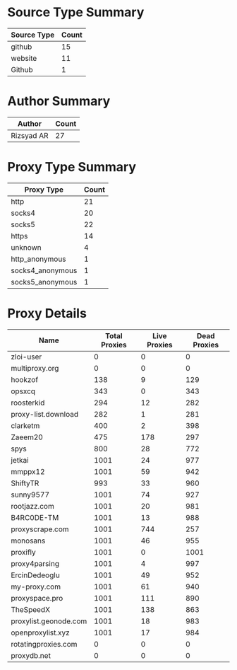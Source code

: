 # Source Type Summary

| Source Type | Count |
|-------------|-------|
| github | 15 |
| website | 11 |
| Github | 1 |


# Author Summary

| Author | Count |
|--------|-------|
| Rizsyad AR | 27 |


# Proxy Type Summary

| Proxy Type | Count |
|------------|-------|
| http | 21 |
| socks4 | 20 |
| socks5 | 22 |
| https | 14 |
| unknown | 4 |
| http_anonymous | 1 |
| socks4_anonymous | 1 |
| socks5_anonymous | 1 |


# Proxy Details

| Name | Total Proxies | Live Proxies | Dead Proxies |
|------|---------------|--------------|---------------|
| zloi-user | 0 | 0 | 0 |
| multiproxy.org | 0 | 0 | 0 |
| hookzof | 138 | 9 | 129 |
| opsxcq | 343 | 0 | 343 |
| roosterkid | 294 | 12 | 282 |
| proxy-list.download | 282 | 1 | 281 |
| clarketm | 400 | 2 | 398 |
| Zaeem20 | 475 | 178 | 297 |
| spys | 800 | 28 | 772 |
| jetkai | 1001 | 24 | 977 |
| mmppx12 | 1001 | 59 | 942 |
| ShiftyTR | 993 | 33 | 960 |
| sunny9577 | 1001 | 74 | 927 |
| rootjazz.com | 1001 | 20 | 981 |
| B4RC0DE-TM | 1001 | 13 | 988 |
| proxyscrape.com | 1001 | 744 | 257 |
| monosans | 1001 | 46 | 955 |
| proxifly | 1001 | 0 | 1001 |
| proxy4parsing | 1001 | 4 | 997 |
| ErcinDedeoglu | 1001 | 49 | 952 |
| my-proxy.com | 1001 | 61 | 940 |
| proxyspace.pro | 1001 | 111 | 890 |
| TheSpeedX | 1001 | 138 | 863 |
| proxylist.geonode.com | 1001 | 18 | 983 |
| openproxylist.xyz | 1001 | 17 | 984 |
| rotatingproxies.com | 0 | 0 | 0 |
| proxydb.net | 0 | 0 | 0 |
